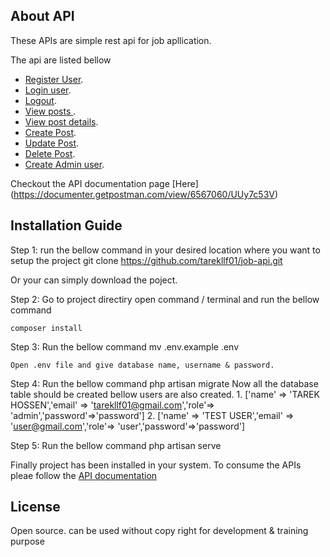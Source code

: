 
## About API

These APIs are simple rest api for job apllication.

The api are listed bellow 

- [Register User](https://documenter.getpostman.com/view/6567060/UUy7c53V#3256e8bd-e4af-4ae2-adc5-94027f6360bc).
- [Login user](https://documenter.getpostman.com/view/6567060/UUy7c53V#c60dab53-a6e1-4bf3-8423-d9c7896896f1).
- [Logout](https://documenter.getpostman.com/view/6567060/UUy7c53V#ae0dd58a-7229-4338-9818-7d7bbffbe435).
- [View posts ](https://documenter.getpostman.com/view/6567060/UUy7c53V#24d8337c-0e3b-40f3-9a06-b8639e269c62).
- [View post details](https://documenter.getpostman.com/view/6567060/UUy7c53V#ac544056-2733-4d7f-9c8b-965f94572459).
- [Create Post](https://documenter.getpostman.com/view/6567060/UUy7c53V#54fc92d8-87f4-4c9c-8b95-71d5387aaf4d).
- [Update Post](https://documenter.getpostman.com/view/6567060/UUy7c53V#9c0acb57-0edf-4088-9603-5f3b0cafb6ad).
- [Delete Post](https://documenter.getpostman.com/view/6567060/UUy7c53V#c2a3fe6a-f7b0-45c2-82ac-120eea38bff7).
- [Create Admin user](https://documenter.getpostman.com/view/6567060/UUy7c53V#e28d7571-9b8e-484f-9734-8e9ddfcd1afb).

Checkout the API documentation page [Here] (https://documenter.getpostman.com/view/6567060/UUy7c53V)


## Installation Guide

Step 1: run the bellow command in your desired location where you want to setup the project
    git clone https://github.com/tarekllf01/job-api.git

Or your can simply download the poject.

Step 2: Go to project directiry open command / terminal and run the bellow command

    composer install    

Step 3: Run the bellow command 
    mv .env.example .env

    Open .env file and give database name, username & password.

Step 4: Run the bellow command 
    php artisan migrate
    Now all the database table should be created
    bellow users are also created.
        1.  ['name' => 'TAREK HOSSEN','email' => 'tarekllf01@gmail.com','role'=> 'admin','password'=>'password']
        2.  ['name' => 'TEST USER','email' => 'user@gmail.com','role'=> 'user','password'=>'password']

Step 5: Run the bellow command
    php artisan serve

Finally project has been installed in your system.
To consume the APIs pleae follow the [API documentation](https://documenter.getpostman.com/view/6567060/UUy7c53V)

## License
Open source. can be used without copy right for development & training purpose
